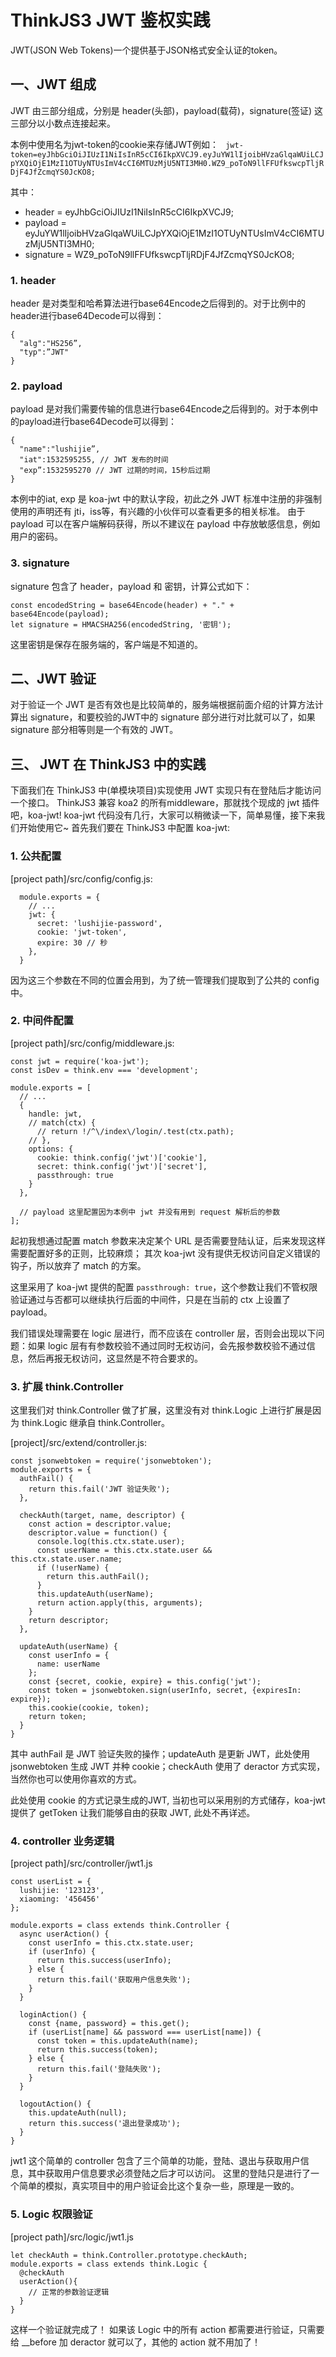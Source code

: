 # ThinkJS3 JWT 鉴权实践

JWT(JSON Web Tokens)一个提供基于JSON格式安全认证的token。

## 一、JWT 组成
JWT 由三部分组成，分别是 header(头部)，payload(载荷)，signature(签证) 这三部分以小数点连接起来。

本例中使用名为jwt-token的cookie来存储JWT例如：
`
jwt-token=eyJhbGciOiJIUzI1NiIsInR5cCI6IkpXVCJ9.eyJuYW1lIjoibHVzaGlqaWUiLCJpYXQiOjE1MzI1OTUyNTUsImV4cCI6MTUzMjU5NTI3MH0.WZ9_poToN9llFFUfkswcpTljRDjF4JfZcmqYS0JcKO8;`

其中：

*   header = eyJhbGciOiJIUzI1NiIsInR5cCI6IkpXVCJ9;
*   payload = eyJuYW1lIjoibHVzaGlqaWUiLCJpYXQiOjE1MzI1OTUyNTUsImV4cCI6MTUzMjU5NTI3MH0;
*   signature = WZ9_poToN9llFFUfkswcpTljRDjF4JfZcmqYS0JcKO8;


### 1. header
header 是对类型和哈希算法进行base64Encode之后得到的。对于比例中的header进行base64Decode可以得到：

```
{
  "alg":"HS256”,
  "typ":”JWT"
}
```

### 2. payload
payload 是对我们需要传输的信息进行base64Encode之后得到的。对于本例中的payload进行base64Decode可以得到：

```
{
  "name":"lushijie”,
  "iat":1532595255, // JWT 发布的时间
  "exp”:1532595270 // JWT 过期的时间，15秒后过期
}
```

本例中的iat, exp 是 koa-jwt 中的默认字段，初此之外 JWT 标准中注册的非强制使用的声明还有 jti，iss等，有兴趣的小伙伴可以查看更多的相关标准。
由于 payload 可以在客户端解码获得，所以不建议在 payload 中存放敏感信息，例如用户的密码。

### 3. signature
signature 包含了 header，payload 和 密钥，计算公式如下：

```
const encodedString = base64Encode(header) + "." + base64Encode(payload);
let signature = HMACSHA256(encodedString, '密钥');
```

这里密钥是保存在服务端的，客户端是不知道的。

## 二、JWT 验证

对于验证一个 JWT 是否有效也是比较简单的，服务端根据前面介绍的计算方法计算出 signature，和要校验的JWT中的 signature 部分进行对比就可以了，如果 signature 部分相等则是一个有效的 JWT。

## 三、 JWT 在 ThinkJS3 中的实践

下面我们在 ThinkJS3 中(单模块项目)实现使用 JWT 实现只有在登陆后才能访问一个接口。
ThinkJS3 兼容 koa2 的所有middleware，那就找个现成的 jwt 插件吧，koa-jwt!
koa-jwt 代码没有几行，大家可以稍微读一下，简单易懂，接下来我们开始使用它~
首先我们要在 ThinkJS3 中配置 koa-jwt:

### 1. 公共配置

[project path]/src/config/config.js:

```
  module.exports = {
    // ...
    jwt: {
      secret: 'lushijie-password',
      cookie: 'jwt-token',
      expire: 30 // 秒
    },
  }
```
因为这三个参数在不同的位置会用到，为了统一管理我们提取到了公共的 config 中。


### 2. 中间件配置

[project path]/src/config/middleware.js:

```
const jwt = require('koa-jwt');
const isDev = think.env === 'development';

module.exports = [
  // ...
  {
    handle: jwt,
    // match(ctx) {
      // return !/^\/index\/login/.test(ctx.path);
    // },
    options: {
      cookie: think.config('jwt')['cookie'],
      secret: think.config('jwt')['secret'],
      passthrough: true
    }
  },

  // payload 这里配置因为本例中 jwt 并没有用到 request 解析后的参数
];
```

起初我想通过配置 match 参数来决定某个 URL 是否需要登陆认证，后来发现这样需要配置好多的正则，比较麻烦；
其次 koa-jwt 没有提供无权访问自定义错误的钩子，所以放弃了 match 的方案。

这里采用了 koa-jwt 提供的配置 `passthrough: true`，这个参数让我们不管权限验证通过与否都可以继续执行后面的中间件，只是在当前的 ctx 上设置了 payload。

我们错误处理需要在 logic 层进行，而不应该在 controller 层，否则会出现以下问题：如果 logic 层有有参数校验不通过同时无权访问，会先报参数校验不通过信息，然后再报无权访问，这显然是不符合要求的。

### 3. 扩展 think.Controller 
 
这里我们对 think.Controller 做了扩展，这里没有对 think.Logic 上进行扩展是因为 think.Logic 继承自 think.Controller。

[project]/src/extend/controller.js:

```
const jsonwebtoken = require('jsonwebtoken');
module.exports = {
  authFail() {
    return this.fail('JWT 验证失败');
  },

  checkAuth(target, name, descriptor) {
    const action = descriptor.value;
    descriptor.value = function() {
      console.log(this.ctx.state.user);
      const userName = this.ctx.state.user && this.ctx.state.user.name;
      if (!userName) {
        return this.authFail();
      }
      this.updateAuth(userName);
      return action.apply(this, arguments);
    }
    return descriptor;
  },

  updateAuth(userName) {
    const userInfo = {
      name: userName
    };
    const {secret, cookie, expire} = this.config('jwt');
    const token = jsonwebtoken.sign(userInfo, secret, {expiresIn: expire});
    this.cookie(cookie, token);
    return token;
  }
}
```

其中 authFail 是 JWT 验证失败的操作；updateAuth 是更新 JWT，此处使用 jsonwebtoken 生成 JWT 并种 cookie；checkAuth 使用了 deractor 方式实现，当然你也可以使用你喜欢的方式。
    
此处使用 cookie 的方式记录生成的JWT, 当初也可以采用别的方式储存，koa-jwt 提供了 getToken 让我们能够自由的获取 JWT, 此处不再详述。


### 4. controller 业务逻辑

[project path]/src/controller/jwt1.js

```
const userList = {
  lushijie: '123123',
  xiaoming: '456456'
};

module.exports = class extends think.Controller {
  async userAction() {
    const userInfo = this.ctx.state.user;
    if (userInfo) {
      return this.success(userInfo);
    } else {
      return this.fail('获取用户信息失败');
    }
  }

  loginAction() {
    const {name, password} = this.get();
    if (userList[name] && password === userList[name]) {
      const token = this.updateAuth(name);
      return this.success(token);
    } else {
      return this.fail('登陆失败');
    }
  }

  logoutAction() {
    this.updateAuth(null);
    return this.success('退出登录成功');
  }
}
```
jwt1 这个简单的 controller 包含了三个简单的功能，登陆、退出与获取用户信息，其中获取用户信息要求必须登陆之后才可以访问。
这里的登陆只是进行了一个简单的模拟，真实项目中的用户验证会比这个复杂一些，原理是一致的。


### 5. Logic 权限验证

[project path]/src/logic/jwt1.js

```
let checkAuth = think.Controller.prototype.checkAuth;
module.exports = class extends think.Logic {
  @checkAuth
  userAction(){
    // 正常的参数验证逻辑
  }
}
```

这样一个验证就完成了！ 
如果该 Logic 中的所有 action 都需要进行验证，只需要给 __before 加 deractor 就可以了，其他的 action 就不用加了！


